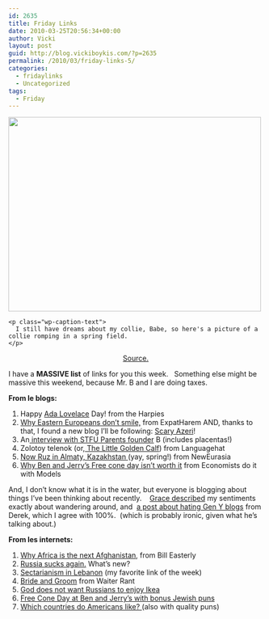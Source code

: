 ```yaml
---
id: 2635
title: Friday Links
date: 2010-03-25T20:56:34+00:00
author: Vicki
layout: post
guid: http://blog.vickiboykis.com/?p=2635
permalink: /2010/03/friday-links-5/
categories:
  - fridaylinks
  - Uncategorized
tags:
  - Friday
---
```

<p style="text-align: center;">
  <div id="attachment_2640" style="width: 510px" class="wp-caption aligncenter">
    <a href="http://blog.vickiboykis.com/wp-content/uploads/2010/03/250891059_40759757f6.jpg"><img class="size-full wp-image-2640" title="250891059_40759757f6" src="http://blog.vickiboykis.com/wp-content/uploads/2010/03/250891059_40759757f6.jpg" alt="" width="500" height="385" /></a>
    
    <p class="wp-caption-text">
      I still have dreams about my collie, Babe, so here's a picture of a collie romping in a spring field.
    </p>
  </div>
  
  <p style="text-align: center;">
    <a href="http://www.flickr.com/photos/wcm777/250891059/">Source. </a>
  </p>
  
  <p>
    I have a <strong>MASSIVE list</strong> of links for you this week.   Something else might be massive this weekend, because Mr. B and I are doing taxes.
  </p>
  
  <p>
    <strong>From le blogs:</strong>
  </p>
  
  <ol>
    <li>
      Happy <a href="http://www.harpyness.com/2010/03/24/happy-ada-lovelace-day/">Ada Lovelace</a> Day! from the Harpies
    </li>
    <li>
      <a href="http://www.expatharem.com/2010/03/24/smile-youre-in-the-west/">Why Eastern Europeans don&#8217;t smile,</a> from ExpatHarem AND, thanks to that, I found a new blog I&#8217;ll be following: <a href="http://scaryazeri.blogspot.com/">Scary Azeri</a>!
    </li>
    <li>
      An<a href="http://heybrooklyn.com/341/stfu-parents/"> interview with STFU Parents founder</a> B (includes placentas!)
    </li>
    <li>
      Zolotoy telenok (or,<a href="http://www.languagehat.com/archives/003815.php"> The Little Golden Calf</a>) from Languagehat
    </li>
    <li>
      <a href="http://www.neweurasia.net/photoblog/nowruz-in-almaty/">Now Ruz in Almaty, Kazakhstan </a>(yay, spring!) from NewEurasia
    </li>
    <li>
      <a href="http://www.economistsdoitwithmodels.com/2010/03/23/follow-up-on-ice-cream-pastries-subs-and-the-concept-of-free/">Why Ben and Jerry&#8217;s Free cone day isn&#8217;t worth it</a> from Economists do it with Models
    </li>
  </ol>
  
  <p>
    And, I don&#8217;t know what it is in the water, but everyone is blogging about things I&#8217;ve been thinking about recently.    <a href="http://smallhandsbigideas.com/generation-y/home-nesters-seekers/">Grace described</a> my sentiments exactly about wandering around, and  <a href="http://dshan.me/blog/2010/03/generation-blahblah.html">a post about hating Gen Y blogs</a> from Derek, which I agree with 100%.  (which is probably ironic, given what he&#8217;s talking about.)
  </p>
  
  <p>
    <strong>From les internets: </strong>
  </p>
  
  <ol>
    <li>
      <a href="http://aidwatchers.com/2010/03/the-%E2%80%9Csmart-power%E2%80%9D-military-industrial-complex-takes-off/">Why Africa is the next Afghanistan</a>, from Bill Easterly
    </li>
    <li>
      <a href="http://www.thedailybeast.com/blogs-and-stories/2010-03-23/russias-amazing-drugs-and-hookers-scandal/full/">Russia sucks again.</a> What&#8217;s new?
    </li>
    <li>
      <a href="http://www.05amam.org/pics/campaign_sects/doctors_en.jpg">Sectarianism in Lebanon</a> (my favorite link of the week)
    </li>
    <li>
      <a href="http://waiterrant.net/?p=251">Bride and Groom</a> from Waiter Rant
    </li>
    <li>
      <a href="http://readrussia.com/blog/business/00299/">God does not want Russians to enjoy Ikea</a>
    </li>
    <li>
      <a href="http://www.tabletmag.com/scroll/29169/it’s-free-cone-day-at-ben-jerry’s/">Free Cone Day at Ben and Jerry&#8217;s with bonus Jewish puns</a>
    </li>
    <li>
      <a href="http://www.good.is/post/transparency-america-s-favorite-countries">Which countries do Americans like? </a>(also with quality puns)
    </li>
  </ol>
